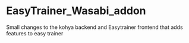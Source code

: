 # EasyTrainer_Wasabi_addon
 Small changes to the kohya backend and Easytrainer frontend that adds features to easy trainer
